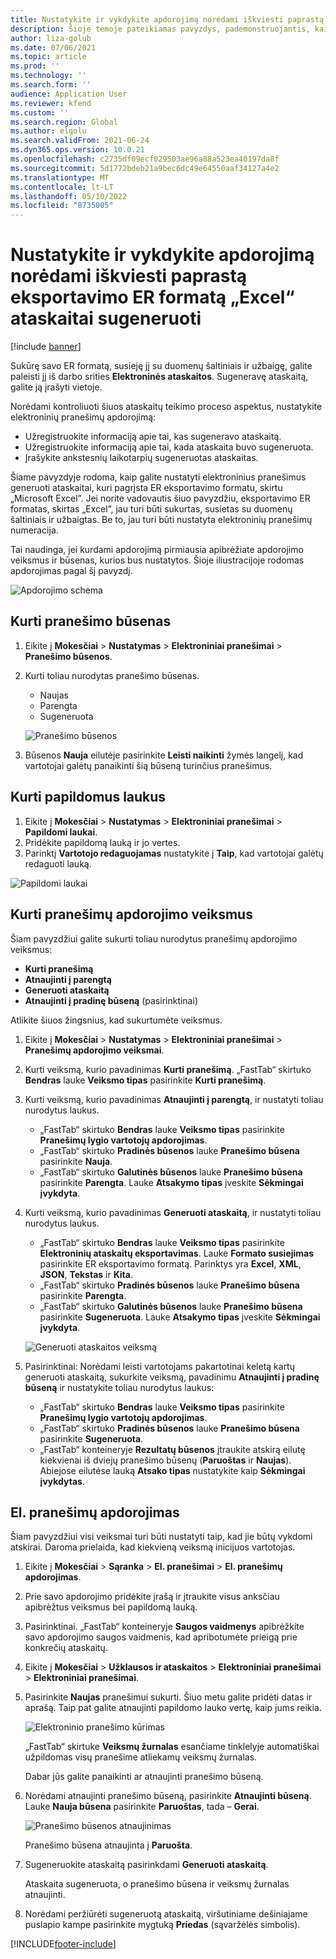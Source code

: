 ```yaml
---
title: Nustatykite ir vykdykite apdorojimą norėdami iškviesti paprastą eksportavimo ER formatą „Excel“ ataskaitai sugeneruoti
description: Šioje temoje pateikiamas pavyzdys, pademonstruojantis, kaip nustatyti ir naudoti elektroninius pranešimus.
author: liza-golub
ms.date: 07/06/2021
ms.topic: article
ms.prod: ''
ms.technology: ''
ms.search.form: ''
audience: Application User
ms.reviewer: kfend
ms.custom: ''
ms.search.region: Global
ms.author: elgolu
ms.search.validFrom: 2021-06-24
ms.dyn365.ops.version: 10.0.21
ms.openlocfilehash: c2735df09ecf029503ae96a88a523ea40197da8f
ms.sourcegitcommit: 5d1772bdeb21a9bec6dc49e64550aaf34127a4e2
ms.translationtype: MT
ms.contentlocale: lt-LT
ms.lasthandoff: 05/10/2022
ms.locfileid: "8735005"
---
```

# <a name="set-up-and-run-processing-to-call-a-simple-exporting-er-format-to-generate-an-excel-report"></a>Nustatykite ir vykdykite apdorojimą norėdami iškviesti paprastą eksportavimo ER formatą „Excel“ ataskaitai sugeneruoti

[!include [banner](../includes/banner.md)]

Sukūrę savo ER formatą, susieję jį su duomenų šaltiniais ir užbaigę, galite paleisti jį iš darbo srities **Elektroninės ataskaitos**. Sugeneravę ataskaitą, galite ją įrašyti vietoje.

Norėdami kontroliuoti šiuos ataskaitų teikimo proceso aspektus, nustatykite elektroninių pranešimų apdorojimą:

- Užregistruokite informaciją apie tai, kas sugeneravo ataskaitą.
- Užregistruokite informaciją apie tai, kada ataskaita buvo sugeneruota.
- Įrašykite ankstesnių laikotarpių sugeneruotas ataskaitas.

Šiame pavyzdyje rodoma, kaip galite nustatyti elektroninius pranešimus generuoti ataskaitai, kuri pagrįsta ER eksportavimo formatu, skirtu „Microsoft Excel”. Jei norite vadovautis šiuo pavyzdžiu, eksportavimo ER formatas, skirtas „Excel”, jau turi būti sukurtas, susietas su duomenų šaltiniais ir užbaigtas. Be to, jau turi būti nustatyta elektroninių pranešimų numeracija.

Tai naudinga, jei kurdami apdorojimą pirmiausia apibrėžiate apdorojimo veiksmus ir būsenas, kurios bus nustatytos. Šioje iliustracijoje rodomas apdorojimas pagal šį pavyzdį.

![Apdorojimo schema](media/processing-scheme.png)

## <a name="create-message-statuses"></a>Kurti pranešimo būsenas

1. Eikite į **Mokesčiai** \> **Nustatymas** \> **Elektroniniai pranešimai** \> **Pranešimo būsenos**.
2. Kurti toliau nurodytas pranešimo būsenas.

    - Naujas
    - Parengta
    - Sugeneruota

    ![Pranešimo būsenos](media/message-statuses.png)

3. Būsenos **Nauja** eilutėje pasirinkite **Leisti naikinti** žymės langelį, kad vartotojai galėtų panaikinti šią būseną turinčius pranešimus.

## <a name="create-additional-fields"></a>Kurti papildomus laukus

1. Eikite į **Mokesčiai** \> **Nustatymas** \> **Elektroniniai pranešimai** \> **Papildomi laukai**.
2. Pridėkite papildomą lauką ir jo vertes.
3. Parinktį **Vartotojo redaguojamas** nustatykite į **Taip**, kad vartotojai galėtų redaguoti lauką.

![Papildomi laukai](media/additional-fields.png)

## <a name="create-message-processing-actions"></a>Kurti pranešimų apdorojimo veiksmus

Šiam pavyzdžiui galite sukurti toliau nurodytus pranešimų apdorojimo veiksmus:

- **Kurti pranešimą**
- **Atnaujinti į parengtą**
- **Generuoti ataskaitą**
- **Atnaujinti į pradinę būseną** (pasirinktinai)

Atlikite šiuos žingsnius, kad sukurtumėte veiksmus.

1. Eikite į **Mokesčiai** \> **Nustatymas** \> **Elektroniniai pranešimai** \> **Pranešimų apdorojimo veiksmai**.
2. Kurti veiksmą, kurio pavadinimas **Kurti pranešimą**. „FastTab“ skirtuko **Bendras** lauke **Veiksmo tipas** pasirinkite **Kurti pranešimą**.
3. Kurti veiksmą, kurio pavadinimas **Atnaujinti į parengtą**, ir nustatyti toliau nurodytus laukus.

    - „FastTab“ skirtuko **Bendras** lauke **Veiksmo tipas** pasirinkite **Pranešimų lygio vartotojų apdorojimas**.
    - „FastTab“ skirtuko **Pradinės būsenos** lauke **Pranešimo būsena** pasirinkite **Nauja**.
    - „FastTab“ skirtuko **Galutinės būsenos** lauke **Pranešimo būsena** pasirinkite **Parengta**. Lauke **Atsakymo tipas** įveskite **Sėkmingai įvykdyta**.

4. Kurti veiksmą, kurio pavadinimas **Generuoti ataskaitą**, ir nustatyti toliau nurodytus laukus.

    - „FastTab“ skirtuko **Bendras** lauke **Veiksmo tipas** pasirinkite **Elektroninių ataskaitų eksportavimas**. Lauke **Formato susiejimas** pasirinkite ER eksportavimo formatą. Parinktys yra **Excel**, **XML**, **JSON**, **Tekstas** ir **Kita**.
    - „FastTab“ skirtuko **Pradinės būsenos** lauke **Pranešimo būsena** pasirinkite **Parengta**.
    - „FastTab“ skirtuko **Galutinės būsenos** lauke **Pranešimo būsena** pasirinkite **Sugeneruota**. Lauke **Atsakymo tipas** įveskite **Sėkmingai įvykdyta**.

    ![Generuoti ataskaitos veiksmą](media/generate-report-action.png)

5. Pasirinktinai: Norėdami leisti vartotojams pakartotinai keletą kartų generuoti ataskaitą, sukurkite veiksmą, pavadinimu **Atnaujinti į pradinę būseną** ir nustatykite toliau nurodytus laukus:

    - „FastTab“ skirtuko **Bendras** lauke **Veiksmo tipas** pasirinkite **Pranešimų lygio vartotojų apdorojimas**.
    - „FastTab“ skirtuko **Pradinės būsenos** lauke **Pranešimo būsena** pasirinkite **Sugeneruota**.
    - „FastTab“ konteineryje **Rezultatų būsenos** įtraukite atskirą eilutę kiekvienai iš dviejų pranešimo būsenų (**Paruoštas** ir **Naujas**). Abiejose eilutėse lauką **Atsako tipas** nustatykite kaip **Sėkmingai įvykdytas**.

## <a name="electronic-message-processing"></a>El. pranešimų apdorojimas

Šiam pavyzdžiui visi veiksmai turi būti nustatyti taip, kad jie būtų vykdomi atskirai. Daroma prielaida, kad kiekvieną veiksmą inicijuos vartotojas.

1. Eikite į **Mokesčiai** \> **Sąranka** \> **El. pranešimai** \> **El. pranešimų apdorojimas**.
2. Prie savo apdorojimo pridėkite įrašą ir įtraukite visus anksčiau apibrėžtus veiksmus bei papildomą lauką.
3. Pasirinktinai. „FastTab“ konteineryje **Saugos vaidmenys** apibrėžkite savo apdorojimo saugos vaidmenis, kad apribotumėte prieigą prie konkrečių ataskaitų.
4. Eikite į **Mokesčiai** \> **Užklausos ir ataskaitos** \> **Elektroniniai pranešimai** \> **Elektroniniai pranešimai**.
5. Pasirinkite **Naujas** pranešimui sukurti. Šiuo metu galite pridėti datas ir aprašą. Taip pat galite atnaujinti papildomo lauko vertę, kaip jums reikia.

    ![Elektroninio pranešimo kūrimas](media/create-electronic-message.png)

    „FastTab“ skirtuke **Veiksmų žurnalas** esančiame tinklelyje automatiškai užpildomas visų pranešime atliekamų veiksmų žurnalas.

    Dabar jūs galite panaikinti ar atnaujinti pranešimo būseną. 

6. Norėdami atnaujinti pranešimo būseną, pasirinkite **Atnaujinti būseną**. Lauke **Nauja būsena** pasirinkite **Paruoštas**, tada – **Gerai**.

    ![Pranešimo būsenos atnaujinimas](media/update-status.png)

    Pranešimo būsena atnaujinta į **Paruošta**.

7. Sugeneruokite ataskaitą pasirinkdami **Generuoti ataskaitą**.

    Ataskaita sugeneruota, o pranešimo būsena ir veiksmų žurnalas atnaujinti.

8. Norėdami peržiūrėti sugeneruotą ataskaitą, viršutiniame dešiniajame puslapio kampe pasirinkite mygtuką **Priedas** (sąvaržėlės simbolis).

[!INCLUDE[footer-include](../../includes/footer-banner.md)]
